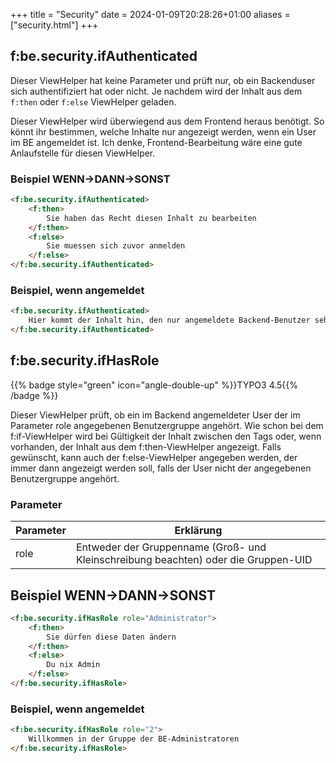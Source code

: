 +++
title = "Security"
date = 2024-01-09T20:28:26+01:00
aliases = ["security.html"]
+++

## f:be.security.ifAuthenticated

Dieser ViewHelper hat keine Parameter und prüft nur, ob ein Backenduser sich authentifiziert hat oder nicht. Je nachdem wird der Inhalt aus dem `f:then` oder `f:else` ViewHelper geladen.

Dieser ViewHelper wird überwiegend aus dem Frontend heraus benötigt. So könnt ihr bestimmen, welche Inhalte nur angezeigt werden, wenn ein User im BE angemeldet ist. Ich denke, Frontend-Bearbeitung wäre eine gute Anlaufstelle für diesen ViewHelper.

### Beispiel WENN->DANN->SONST

```html
<f:be.security.ifAuthenticated>
    <f:then>
        Sie haben das Recht diesen Inhalt zu bearbeiten
    </f:then>
    <f:else>
        Sie muessen sich zuvor anmelden
    </f:else>
</f:be.security.ifAuthenticated>
```

### Beispiel, wenn angemeldet

```html
<f:be.security.ifAuthenticated>
    Hier kommt der Inhalt hin, den nur angemeldete Backend-Benutzer sehen.
</f:be.security.ifAuthenticated>
```

## f:be.security.ifHasRole

{{% badge style="green" icon="angle-double-up" %}}TYPO3 4.5{{% /badge %}}

Dieser ViewHelper prüft, ob ein im Backend angemeldeter User der im Parameter role angegebenen Benutzergruppe angehört. Wie schon bei dem f:if-ViewHelper wird bei Gültigkeit der Inhalt zwischen den Tags oder, wenn vorhanden, der Inhalt aus dem f:then-ViewHelper angezeigt. Falls gewünscht, kann auch der f:else-ViewHelper angegeben werden, der immer dann angezeigt werden soll, falls der User nicht der angegebenen Benutzergruppe angehört.

### Parameter

| Parameter | Erklärung                                                                          |
|-----------|------------------------------------------------------------------------------------|
| role      | Entweder der Gruppenname (Groß- und Kleinschreibung beachten) oder die Gruppen-UID |

## Beispiel WENN->DANN->SONST

```html
<f:be.security.ifHasRole role="Administrator">
    <f:then>
        Sie dürfen diese Daten ändern
    </f:then>
    <f:else>
        Du nix Admin
    </f:else>
</f:be.security.ifHasRole>
```

### Beispiel, wenn angemeldet

```html
<f:be.security.ifHasRole role="2">
    Willkommen in der Gruppe der BE-Administratoren
</f:be.security.ifHasRole>
```
